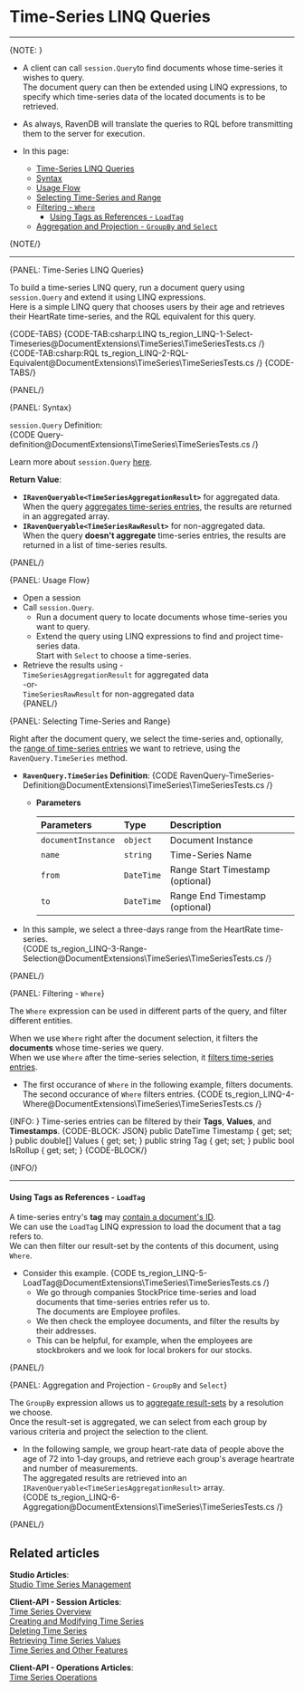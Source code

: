 ﻿# Time-Series LINQ Queries
---

{NOTE: }

* A client can call `session.Query`to find documents whose time-series 
  it wishes to query.  
  The document query can then be extended using LINQ expressions, to 
  specify which time-series data of the located documents is to be retrieved.  
* As always, RavenDB will translate the queries to RQL before transmitting 
  them to the server for execution.  

* In this page:  
   * [Time-Series LINQ Queries](../../../../document-extensions/timeseries/querying/dynamic-time-series-queries/client-linq-queries#time-series-linq-queries)  
   * [Syntax](../../../../document-extensions/timeseries/querying/dynamic-time-series-queries/client-linq-queries#syntax)  
   * [Usage Flow](../../../../document-extensions/timeseries/querying/dynamic-time-series-queries/client-linq-queries#usage-flow)  
   * [Selecting Time-Series and Range](../../../../document-extensions/timeseries/querying/dynamic-time-series-queries/client-linq-queries#selecting-time-series-and-range)  
   * [Filtering - `Where`](../../../../document-extensions/timeseries/querying/dynamic-time-series-queries/client-linq-queries#filtering---where)  
      * [Using Tags as References - `LoadTag`](../../../../document-extensions/timeseries/querying/dynamic-time-series-queries/client-linq-queries#using-tags-as-references---)  
   * [Aggregation and Projection - `GroupBy` and `Select`](../../../../document-extensions/timeseries/querying/dynamic-time-series-queries/client-linq-queries#aggregation-and-projection---groupby-and-select)  

{NOTE/}

---

{PANEL: Time-Series LINQ Queries}

To build a time-series LINQ query, run a document query using `session.Query` 
and extend it using LINQ expressions.  
Here is a simple LINQ query that chooses users by their age and retrieves their 
HeartRate time-series, and the RQL equivalent for this query.  

{CODE-TABS}
{CODE-TAB:csharp:LINQ ts_region_LINQ-1-Select-Timeseries@DocumentExtensions\TimeSeries\TimeSeriesTests.cs /}
{CODE-TAB:csharp:RQL ts_region_LINQ-2-RQL-Equivalent@DocumentExtensions\TimeSeries\TimeSeriesTests.cs /}
{CODE-TABS/}

{PANEL/}

{PANEL: Syntax}

`session.Query` Definition:  
{CODE Query-definition@DocumentExtensions\TimeSeries\TimeSeriesTests.cs /}

Learn more about `session.Query` [here](../../../../client-api/session/querying/how-to-query#session.query).  

**Return Value**:  

* **`IRavenQueryable<TimeSeriesAggregationResult>`**  for aggregated data.  
  When the query 
  [aggregates time-series entries](../../../../document-extensions/timeseries/querying/dynamic-time-series-queries/dynamic-queries#aggregation---group-by), 
  the results are returned in an aggregated array.  
* **`IRavenQueryable<TimeSeriesRawResult>`** for non-aggregated data.  
  When the query **doesn't aggregate** time-series entries, 
  the results are returned in a list of time-series results.  

{PANEL/}

{PANEL: Usage Flow}

* Open a session  
* Call `session.Query`.  
   - Run a document query to locate documents whose time-series you want to query.  
   - Extend the query using LINQ expressions to find and project time-series data.  
     Start with `Select` to choose a time-series.  
* Retrieve the results using -  
  `TimeSeriesAggregationResult` for aggregated data  
   -or-  
  `TimeSeriesRawResult` for non-aggregated data  
{PANEL/}

{PANEL: Selecting Time-Series and Range}

Right after the document query, we select the time-series and, optionally, the 
[range of time-series entries](../../../../document-extensions/timeseries/querying/dynamic-time-series-queries/dynamic-queries#choose-query-range---between-x-and-y) 
we want to retrieve, using the `RavenQuery.TimeSeries` method.  

* **`RavenQuery.TimeSeries` Definition**:
  {CODE RavenQuery-TimeSeries-Definition@DocumentExtensions\TimeSeries\TimeSeriesTests.cs /}

   * **Parameters**  

        | Parameters | Type | Description |
        |:-------------|:-------------|:-------------|
        | `documentInstance` | `object` | Document Instance |
        | `name` | `string` | Time-Series Name |
        | `from` | `DateTime` | Range Start Timestamp (optional) |
        | `to` | `DateTime` | Range End Timestamp (optional) |

* In this sample, we select a three-days range from the HeartRate time-series.  
  {CODE ts_region_LINQ-3-Range-Selection@DocumentExtensions\TimeSeries\TimeSeriesTests.cs /}

{PANEL/}

{PANEL: Filtering - `Where`}

The `Where` expression can be used in different parts of the query, and filter different entities.  

When we use `Where` right after the document selection, it filters the **documents** whose 
time-series we query.  
When we use `Where` after the time-series selection, it [filters time-series entries](../../../../document-extensions/timeseries/querying/dynamic-time-series-queries/dynamic-queries#filtering---where).  
  
* The first occurance of `Where` in the following example, filters documents.  
  The second occurance of `Where` filters entries.
  {CODE ts_region_LINQ-4-Where@DocumentExtensions\TimeSeries\TimeSeriesTests.cs /}

{INFO: }
Time-series entries can be filtered by their **Tags**, **Values**, and **Timestamps**.
{CODE-BLOCK: JSON}
public DateTime Timestamp { get; set; }
public double[] Values { get; set; }
public string Tag { get; set; }
public bool IsRollup { get; set; }
{CODE-BLOCK/}

{INFO/}

---

#### Using Tags as References - `LoadTag`

A time-series entry's **tag** may [contain a document's ID](../../../../document-extensions/timeseries/querying/dynamic-time-series-queries/dynamic-queries#using-tags-as-references---).  
We can use the `LoadTag` LINQ expression to load the document that a tag refers to.  
We can then filter our result-set by the contents of this document, using `Where`.  

* Consider this example.
  {CODE ts_region_LINQ-5-LoadTag@DocumentExtensions\TimeSeries\TimeSeriesTests.cs /}
   * We go through companies StockPrice time-series and load documents that 
     time-series entries refer us to.  
     The documents are Employee profiles.  
   * We then check the employee documents, and filter the results by their addresses.  
   * This can be helpful, for example, when the employees are stockbrokers and we look 
     for local brokers for our stocks.  

{PANEL/}

{PANEL: Aggregation and Projection - `GroupBy` and `Select`}

The `GroupBy` expression allows us to [aggregate result-sets](../../../../document-extensions/timeseries/querying/dynamic-time-series-queries/dynamic-queries#aggregation---group-by) 
by a resolution we choose.  
Once the result-set is aggregated, we can select from each group by various criteria 
and project the selection to the client.  

* In the following sample, we group heart-rate data of people above the age of 72 
  into 1-day groups, and retrieve each group's average heartrate and number of measurements.  
  The aggregated results are retrieved into an `IRavenQueryable<TimeSeriesAggregationResult>` array.  
  {CODE ts_region_LINQ-6-Aggregation@DocumentExtensions\TimeSeries\TimeSeriesTests.cs /}

{PANEL/}

## Related articles
**Studio Articles**:  
[Studio Time Series Management]()  

**Client-API - Session Articles**:  
[Time Series Overview]()  
[Creating and Modifying Time Series]()  
[Deleting Time Series]()  
[Retrieving Time Series Values]()  
[Time Series and Other Features]()  

**Client-API - Operations Articles**:  
[Time Series Operations]()  

